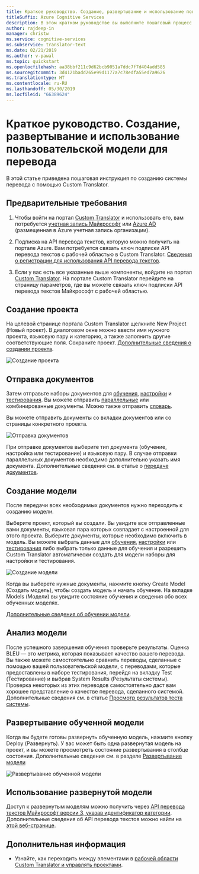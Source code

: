 ```yaml
---
title: Краткое руководство. Создание, развертывание и использование пользовательской модели в Custom Translator
titleSuffix: Azure Cognitive Services
description: В этом кратком руководстве вы выполните пошаговый процесс создания системы перевода с помощью Custom Translator.
author: rajdeep-in
manager: christw
ms.service: cognitive-services
ms.subservice: translator-text
ms.date: 02/21/2019
ms.author: v-pawal
ms.topic: quickstart
ms.openlocfilehash: aa38bbf211c9d62bcb9051a7ddc7f7d404add585
ms.sourcegitcommit: 3d4121badd265e99d1177a7c78edfa55ed7a9626
ms.translationtype: HT
ms.contentlocale: ru-RU
ms.lasthandoff: 05/30/2019
ms.locfileid: "66389624"
---
```

# <a name="quickstart-build-deploy-and-use-a-custom-model-for-translation"></a>Краткое руководство. Создание, развертывание и использование пользовательской модели для перевода

В этой статье приведена пошаговая инструкция по созданию системы перевода с помощью Custom Translator.

## <a name="prerequisites"></a>Предварительные требования

1. Чтобы войти на портал [Custom Translator](https://portal.customtranslator.azure.ai) и использовать его, вам потребуется [учетная запись Майкрософт](https://signup.live.com) или [Azure AD](https://docs.microsoft.com/azure/active-directory/fundamentals/active-directory-whatis) (размещенная в Azure учетная запись организации).

2. Подписка на API перевода текстов, которую можно получить на портале Azure. Вам потребуется связать ключ подписки API перевода текстов с рабочей областью в Custom Translator. [Сведения о регистрации для использования API перевода текстов](https://docs.microsoft.com/azure/cognitive-services/translator/translator-text-how-to-signup).

3. Если у вас есть все указанные выше компоненты, войдите на портал [Custom Translator](https://portal.customtranslator.azure.ai). На портале Custom Translator перейдите на страницу параметров, где вы можете связать ключ подписки API перевода текстов Майкрософт с рабочей областью.

## <a name="create-a-project"></a>Создание проекта

На целевой странице портала Custom Translator щелкните New Project (Новый проект). В диалоговом окне можно ввести имя нужного проекта, языковую пару и категорию, а также заполнить другие соответствующие поля. Сохраните проект. [Дополнительные сведения о создании проекта](how-to-create-project.md).

![Создание проекта](media/quickstart/ct-how-to-create-project.png)


## <a name="upload-documents"></a>Отправка документов

Затем отправьте наборы документов для [обучения](training-and-model.md#training-dataset-for-custom-translator), [настройки](training-and-model.md#tuning-dataset-for-custom-translator) и [тестирования](training-and-model.md#testing-dataset-for-custom-translator). Вы можете отправить [параллельные](what-are-parallel-documents.md) или комбинированные документы. Можно также отправить [словарь](what-is-dictionary.md).

Вы можете отправить документы со вкладки документов или со страницы конкретного проекта.

![Отправка документов](media/quickstart/ct-how-to-upload.png)

При отправке документов выберите тип документа (обучение, настройка или тестирование) и языковую пару. В случае отправки параллельных документов необходимо дополнительно указать имя документа. Дополнительные сведения см. в статье о [передаче документов](how-to-upload-document.md).

## <a name="create-a-model"></a>Создание модели

После передачи всех необходимых документов нужно переходить к созданию модели.

Выберите проект, который вы создали. Вы увидите все отправленные вами документы, языковая пара которых совпадает с настроенной для этого проекта. Выберите документы, которые необходимо включить в модель. Вы можете выбрать данные для [обучения](training-and-model.md#training-dataset-for-custom-translator), [настройки](training-and-model.md#tuning-dataset-for-custom-translator) или [тестирования](training-and-model.md#testing-dataset-for-custom-translator) либо выбрать только данные для обучения и разрешить Custom Translator автоматически создать для модели наборы для настройки и тестирования.

![Создание модели](media/quickstart/ct-how-to-train.png)

Когда вы выберете нужные документы, нажмите кнопку Create Model (Создать модель), чтобы создать модель и начать обучение. На вкладке Models (Модели) вы увидите состояние обучения и сведения обо всех обученных моделях.

[Дополнительные сведения об обучении модели](how-to-train-model.md).

## <a name="analyze-your-model"></a>Анализ модели

После успешного завершения обучения проверьте результаты. Оценка BLEU — это метрика, которая показывает качество вашего перевода. Вы также можете самостоятельно сравнить переводы, сделанные с помощью вашей пользовательской модели, с переводами, которые предоставлены в наборе тестирования, перейдя на вкладку Test (Тестирование) и выбрав System Results (Результаты системы). Проверка некоторых из этих переводов самостоятельно даст вам хорошее представление о качестве перевода, сделанного системой. Дополнительные сведения см. в статье [Просмотр результатов теста системы](how-to-view-system-test-results.md).

## <a name="deploy-a-trained-model"></a>Развертывание обученной модели

Когда вы будете готовы развернуть обученную модель, нажмите кнопку Deploy (Развернуть). У вас может быть одна развернутая модель на проект, и вы можете просмотреть состояние развертывания в столбце состояния. Дополнительные сведения см. в разделе [Развертывание модели](how-to-view-system-test-results.md#deploy-a-model)

![Развертывание обученной модели](media/quickstart/ct-how-to-deploy.png)

## <a name="use-a-deployed-model"></a>Использование развернутой модели

Доступ к развернутым моделям можно получить через [API перевода текстов Майкрософт версии 3, указав идентификатор категории](https://docs.microsoft.com/azure/cognitive-services/translator/reference/v3-0-translate?tabs=curl). Дополнительные сведения об API перевода текстов можно найти на [этой веб-странице](https://docs.microsoft.com/azure/cognitive-services/translator/reference/v3-0-reference).

## <a name="next-steps"></a>Дополнительная информация

- Узнайте, как переходить между элементами в [рабочей области Custom Translator и управлять проектами](workspace-and-project.md).
